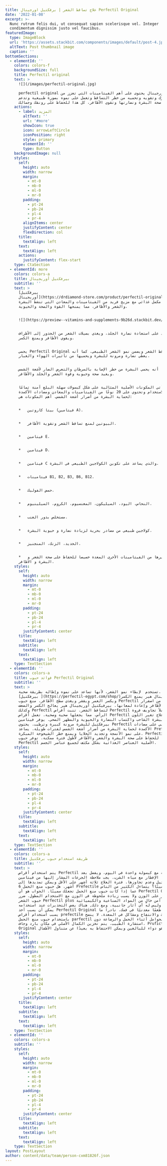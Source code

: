 ```yaml
---
title: علاج تساقط الشعر | برفكتيل اورجينال Perfectil Original
date: '2022-01-08'
excerpt: >-
  Nunc rutrum felis dui, ut consequat sapien scelerisque vel. Integer
  condimentum dignissim justo vel faucibus.
featuredImage:
  type: ImageBlock
  url: 'https://assets.stackbit.com/components/images/default/post-4.jpeg'
  altText: Post thumbnail image
  caption: ''
bottomSections:
  - elementId: ''
    colors: colors-f
    backgroundSize: full
    title: Perfectil original
    text: >
      ![](/images/perfectil-original.jpg)

      perfectil original برفكتيل اورجينال يحتوى على أهم الفيتامينات التي تعزز من
      صحة شعرك وتقويه وتحميه من خطر التساقط وتعمل على نموه بصورة طبيعية وتدعم
      صحة البشرة ونضارتها وتقوي الأظافر، كل هذا للحفاظ على رونقك وجمالك.
    actions:
      - label: المزيد
        altText: ''
        url: '#more'
        showIcon: true
        icon: arrowLeftCircle
        iconPosition: right
        style: primary
        elementId: ''
        type: Button
    backgroundImage: null
    styles:
      self:
        height: auto
        width: narrow
        margin:
          - mt-0
          - mb-0
          - ml-0
          - mr-0
        padding:
          - pt-24
          - pb-24
          - pl-4
          - pr-4
        alignItems: center
        justifyContent: center
        flexDirection: col
      title:
        textAlign: left
      text:
        textAlign: left
      actions:
        justifyContent: flex-start
    type: CtaSection
  - elementId: more
    colors: colors-a
    title: بيرفكتيل أوريجينال
    subtitle: ''
    text: >
      [بيرفكتيل
      أوريجينال](https://drdiamond-store.com/product/perfectil-original-30-tablets/)
      للشعر هو مكمل غذائي مع مزيج فريد من الفيتامينات والمعادن التي تنشط البشرة
      والشعر والأظافر، مما يمنحها القوة والصحة والحيوية.


      ![](https://preview--vitamins-and-supplements-9b26d.stackbit.dev/images/perfectil-original.jpg)


      يساعد على استعادة نضارة الجلد، ويغذي بصيلات الشعر من الجذور إلى الأطراف،
      ويقوي الأظافر ويمنع الكسر.


      يحمي Perfectil Original من تساقط الشعر ويضمن نمو الشعر الطبيعي. كما أنه
      يعطي نضارة ومرونة للبشرة ويحميها من تأثيرات الهواء والغبار.


      كما أنه يحمي البشرة من خطر الإصابة بالسرطان والتعرض الضار لأشعة الشمس،
      ويعيد صحة وحيوية وقوة الشعر والجلد والأظافر.


      تأتي المكونات الأصلية المثالية على شكل كبسولات سهلة البلع آمنة تمامًا
      للاستخدام وتحتوي على 20 نوعًا من الفيتامينات والمعادن ومضادات الأكسدة
      لحماية البشرة من أضرار أشعة الشمس. أهم المكونات هي:


      *   بيتا كاروتين (فيتامين A).


      *   البيوتين لمنع تساقط الشعر وتقوية الأظافر.


      *   فيتامين E.


      *   فيتامين D.


      *   فيتامين C والذي يساعد على تكوين الكولاجين الطبيعي في البشرة.


      *   فيتامينات B1, B2, B3, B6, B12.


      *   حمض الفوليك.


      *   النحاس، اليود، السيليكون، المغنسيوم، الكروم، السيلينيوم.


      *   مستخلص بذور العنب.


      *   كولاجين طبيعي من مصادر بحرية لزيادة نضارة و حيوية البشرة.


      *   الحديد، الزنك، المنجنيز.


      *   وغيرها من الفيتامينات الأخرى المعدة خصيصا للحفاظ على صحة الشعر و
      البشرة و الاظافر.
    styles:
      self:
        height: auto
        width: narrow
        margin:
          - mt-0
          - mb-0
          - ml-0
          - mr-0
        padding:
          - pt-24
          - pb-24
          - pl-4
          - pr-4
        justifyContent: center
      title:
        textAlign: left
      subtitle:
        textAlign: left
      text:
        textAlign: left
    type: TextSection
  - elementId: ''
    colors: colors-a
    title: فوائد حبوب Perfectil Original
    subtitle: ''
    text: >
      تستخدم  لإبطاء نمو الشعر، لأنها تساعد على نموه وإطاله بطريقة صحية.
      [بيرفكتيل ](https://perfectil-egypt.com/shop/)أوريجينال هير يمنع الكسر،
      ويكسر العمر ويقشر ويغذي سطح الأظافر. منع حبوب Perfectil الأصلية من اصفرار
      لون الأظافر وإعادة لمعانها. بيرفيكتيل أوريجينال هير يعالج الكسر والضعف،
      وكذلك Perfectil لتساقط الشعر. تنبت أقراص Perfectil وتملأ تجاويف فروة
      الرأس، مما يجعلها صحية وصحية. تعمل أقراص Perfectil على علاج تغير اللون
      ولون البشرة الشاحب واكتساب النضارة والحيوية والمظهر الصحي. يوفر فيتامين
      بيرفكتيل للبشرة مرونة كبيرة وترطيب. يحتوي Perfectil الأصلي على مضادات
      الأكسدة لحماية البشرة من أضرار أشعة الشمس لفترات طويلة. يساعد Prefectil
      على نمو الأنسجة وتجديد الخلايا ويمنع خطر الشيخوخة المبكرة. Perfectil مفيد
      للحفاظ على صحة البشرة والشعر والأظافر لأطول فترة ممكنة. توفر حبوب
      Perfectil الأصلية العناصر الغذائية بشكل مكثف لجميع عناصر الجسم.
    styles:
      self:
        height: auto
        width: narrow
        margin:
          - mt-0
          - mb-0
          - ml-0
          - mr-0
        padding:
          - pt-24
          - pb-24
          - pl-4
          - pr-4
        justifyContent: center
      title:
        textAlign: left
      subtitle:
        textAlign: left
      text:
        textAlign: left
    type: TextSection
  - elementId: ''
    colors: colors-a
    title: طريقة استخدام حبوب برفكتيل
    subtitle: ''
    text: >
      يتم استخدام أقراص Perfectil الأصلية مع كبسولة واحدة في اليوم، ويفضل بعد
      الإفطار مع مياه الشرب. يجب ملاحظة الجرعات المشار إليها من فيتامين
      بارفيكتيل وعدم تجاوزها. فترة العلاج ثلاثة أشهر على الأقل ويمكن تمديدها إلى
      6 أشهر. هل حبوب منع الحمل Prefectile تجعلك سمينًا؟ يتساءل الكثير من الناس
      عما إذا كانت حبوب منع الحمل تجعلك سمينًا. الجواب هو أن Perfectil Original
      لا يؤثر على الوزن ولا يسبب زيادة ملحوظة في الوزن مع الاستخدام المطول. ضرر
      حبوب الشعر Perfectil plus هو منتج آمن خالٍ من المواد الصناعية والكيميائية
      الضارة وليس له أي آثار جانبية. ومع ذلك, هناك بعض التحذيرات عند استخدامه:
      يمكن أن يسبب أخذ Perfectil Original أحيانًا طعمًا معدنيًا في فمك. نادرا ما
      يسبب استخدام أقراص prefectile الإمساك والانتفاخ ومشاكل في المعدة. لا ينصح
      باستخدام حبوب منع الحمل parfectil للنساء الحوامل أثناء الحمل والرضاعة دون
      استشارة الطبيب. يتم تخزين الكمال الأصلي في مكان بارد وجاف. Prufictil
      Original هو دواء للبالغين ويمكن الاحتفاظ به بعيدًا عن متناول الأطفال.
    styles:
      self:
        height: auto
        width: narrow
        margin:
          - mt-0
          - mb-0
          - ml-0
          - mr-0
        padding:
          - pt-24
          - pb-24
          - pl-4
          - pr-4
        justifyContent: center
      title:
        textAlign: left
      subtitle:
        textAlign: left
      text:
        textAlign: left
    type: TextSection
  - elementId: ''
    colors: colors-a
    subtitle: ''
    styles:
      self:
        height: auto
        width: narrow
        margin:
          - mt-0
          - mb-0
          - ml-0
          - mr-0
        padding:
          - pt-24
          - pb-24
          - pl-4
          - pr-4
        justifyContent: center
      title:
        textAlign: left
      subtitle:
        textAlign: left
      text:
        textAlign: left
    type: TextSection
layout: PostLayout
author: content/data/team/person-cxm81826f.json
---
```

